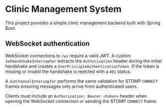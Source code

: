 # Clinic Management System

This project provides a simple clinic management backend built with Spring Boot.  

## WebSocket authentication

WebSocket connections to `/ws` require a valid JWT. A custom
`JwtHandshakeInterceptor` extracts the `Authorization` header during the initial
handshake and creates a `UserPrincipleAuthenticationToken`. If the token is
missing or invalid the handshake is rejected with a `401` status.

A `JwtChannelInterceptor` performs the same validation for STOMP `CONNECT`
frames ensuring messages only arrive from authenticated users.

Clients must include an `Authorization: Bearer <token>` header when opening the
WebSocket connection or sending the STOMP `CONNECT` frame.
